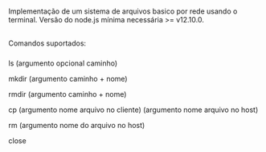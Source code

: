 
#
Implementação de um sistema de arquivos basico por rede usando o terminal.
Versão do node.js mínima necessária >= v12.10.0.

##
Comandos suportados:

###
ls (argumento opcional caminho)

mkdir (argumento caminho + nome)

rmdir (argumento caminho + nome)

cp (argumento nome arquivo no cliente) (argumento nome arquivo no host)

rm (argumento nome do arquivo no host)

close
